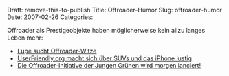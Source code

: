 Draft: remove-this-to-publish
Title: Offroader-Humor
Slug: offroader-humor
Date: 2007-02-26
Categories:

Offroader als Prestigeobjekte haben möglicherweise kein allzu langes Leben mehr:

- [Lupe sucht Offroader-Witze](http://swiss-lupe.blogspot.com/2007/02/offroader-witze-gesucht.html)
- [UserFriendly.org macht sich über SUVs und das iPhone lustig](http://ars.userfriendly.org/cartoons/?id=20070225)
- [Die Offroader-Initiative der Jungen Grünen wird morgen lanciert!](http://www.menschenfreundlicher.ch/)
